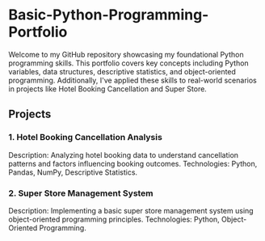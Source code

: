 # Basic-Python-Programming-Portfolio
Welcome to my GitHub repository showcasing my foundational Python programming skills. This portfolio covers key concepts including Python variables, data structures, descriptive statistics, and object-oriented programming. Additionally, I've applied these skills to real-world scenarios in projects like Hotel Booking Cancellation and Super Store.

## Projects

### 1. Hotel Booking Cancellation Analysis
Description: Analyzing hotel booking data to understand cancellation patterns and factors influencing booking outcomes.
Technologies: Python, Pandas, NumPy, Descriptive Statistics.

### 2. Super Store Management System

Description: Implementing a basic super store management system using object-oriented programming principles.
Technologies: Python, Object-Oriented Programming.
